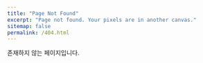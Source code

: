 ```yaml
---
title: "Page Not Found"
excerpt: "Page not found. Your pixels are in another canvas."
sitemap: false
permalink: /404.html
---
```


존재하지 않는 페이지입니다.